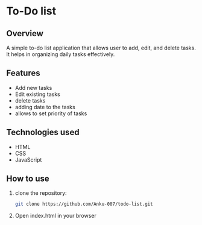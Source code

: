 # To-Do list

## Overview 
A simple to-do list application that allows user to add, edit, and delete tasks. It helps in organizing daily tasks effectively.

## Features
- Add new tasks
- Edit existing tasks
- delete tasks
- adding date to the tasks
- allows to set priority of tasks

## Technologies used
- HTML 
- CSS
- JavaScript

## How to use
1. clone the repository:
   ``` bash
   git clone https://github.com/Anku-007/todo-list.git

2. Open index.html in your browser
